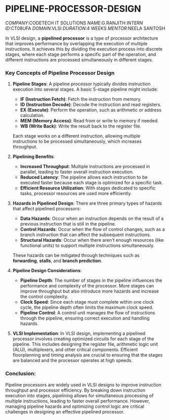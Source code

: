 # PIPELINE-PROCESSOR-DESIGN
*COMPANY*:CODETECH IT SOLUTIONS *NAME*:G.RANJITH *INTERN ID*:CT08UFA *DOMAIN*:VLSI *DURATION*:4 WEEKS *MENTOR*:NEELA SANTOSH




In VLSI design, a **pipelined processor** is a type of processor architecture that improves performance by overlapping the execution of multiple instructions. It achieves this by dividing the execution process into discrete stages, where each stage performs a specific part of the operation, and different instructions are processed simultaneously in different stages.

### Key Concepts of Pipeline Processor Design

1. **Pipeline Stages**:
   A pipeline processor typically divides instruction execution into several stages. A basic 5-stage pipeline might include:
   - **IF (Instruction Fetch)**: Fetch the instruction from memory.
   - **ID (Instruction Decode)**: Decode the instruction and read registers.
   - **EX (Execute)**: Perform the operation, such as arithmetic or address calculation.
   - **MEM (Memory Access)**: Read from or write to memory if needed.
   - **WB (Write Back)**: Write the result back to the register file.

   Each stage works on a different instruction, allowing multiple instructions to be processed simultaneously, which increases throughput.

2. **Pipelining Benefits**:
   - **Increased Throughput**: Multiple instructions are processed in parallel, leading to faster overall instruction execution.
   - **Reduced Latency**: The pipeline allows each instruction to be executed faster because each stage is optimized for a specific task.
   - **Efficient Resource Utilization**: With stages dedicated to specific tasks, processor resources are used more efficiently.

3. **Hazards in Pipelined Design**:
   There are three primary types of hazards that affect pipelined processors:
   - **Data Hazards**: Occur when an instruction depends on the result of a previous instruction that is still in the pipeline.
   - **Control Hazards**: Occur when the flow of control changes, such as a branch instruction that can affect the subsequent instructions.
   - **Structural Hazards**: Occur when there aren't enough resources (like functional units) to support multiple instructions simultaneously.

   These hazards can be mitigated through techniques such as **forwarding**, **stalls**, and **branch prediction**.

4. **Pipeline Design Considerations**:
   - **Pipeline Depth**: The number of stages in the pipeline influences the performance and complexity of the processor. More stages can improve throughput but also introduce more hazards and increase the control complexity.
   - **Clock Speed**: Since each stage must complete within one clock cycle, the pipeline depth often limits the maximum clock speed.
   - **Pipeline Control**: A control unit manages the flow of instructions through the pipeline, ensuring correct execution and handling hazards.

5. **VLSI Implementation**:
   In VLSI design, implementing a pipelined processor involves creating optimized circuits for each stage of the pipeline. This includes designing the register file, arithmetic logic unit (ALU), multiplexers, and other critical components. Efficient floorplanning and timing analysis are crucial to ensuring that the stages are balanced and the processor operates at high speeds.

### Conclusion:
Pipeline processors are widely used in VLSI designs to improve instruction throughput and processor efficiency. By breaking down instruction execution into stages, pipelining allows for simultaneous processing of multiple instructions, leading to faster overall performance. However, managing pipeline hazards and optimizing control logic are critical challenges in designing an effective pipelined processor.
